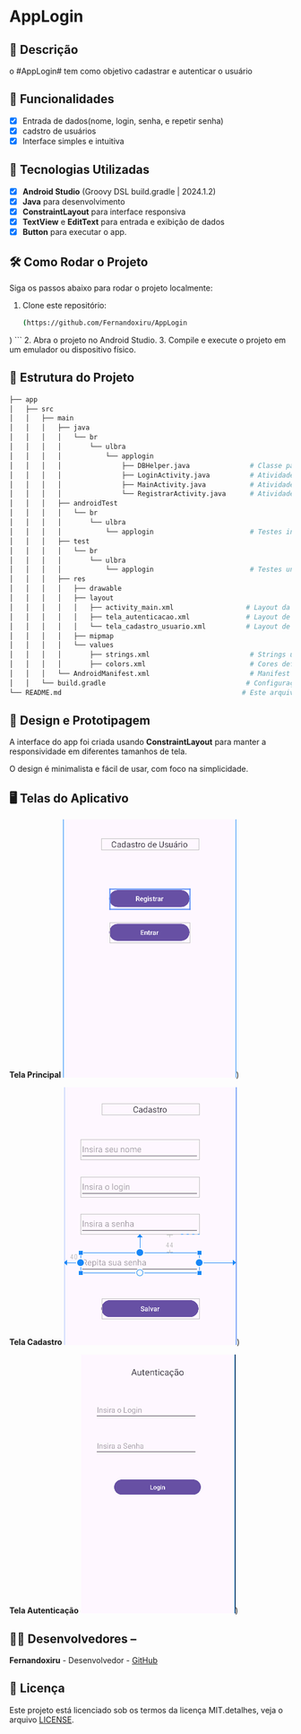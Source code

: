 # **AppLogin**

## 📱 Descrição
o #AppLogin# tem como objetivo cadastrar e autenticar o usuário

## 🔧 Funcionalidades
- [x] Entrada de dados(nome, login, senha, e repetir senha)
- [X] cadstro de usuários
- [X] Interface simples e intuitiva

## 🚀 Tecnologias Utilizadas 
- [X] **Android Studio** (Groovy DSL build.gradle | 2024.1.2)
- [X] **Java** para desenvolvimento
- [X] **ConstraintLayout** para interface responsiva
- [X] **TextView** e **EditText** para entrada e exibição de dados
- [X] **Button** para executar o app.

## 🛠️ Como Rodar o Projeto
Siga os passos abaixo para rodar o projeto localmente:

1. Clone este repositório:

    ```bash
    (https://github.com/Fernandoxiru/AppLogin
)
    ```
2. Abra o projeto no Android Studio.
3. Compile e execute o projeto em um emulador ou dispositivo físico.

## 📂 Estrutura do Projeto

```bash
├── app
│   ├── src
│   │   ├── main
│   │   │   ├── java
│   │   │   │   └── br
│   │   │   │       └── ulbra
│   │   │   │           └── applogin
│   │   │   │               ├── DBHelper.java               # Classe para gerenciar o banco de dados
│   │   │   │               ├── LoginActivity.java          # Atividade de login
│   │   │   │               ├── MainActivity.java           # Atividade principal
│   │   │   │               └── RegistrarActivity.java      # Atividade de registro
│   │   │   ├── androidTest
│   │   │   │   └── br
│   │   │   │       └── ulbra
│   │   │   │           └── applogin                        # Testes instrumentados
│   │   │   ├── test
│   │   │   │   └── br
│   │   │   │       └── ulbra
│   │   │   │           └── applogin                        # Testes unitários
│   │   │   ├── res
│   │   │   │   ├── drawable
│   │   │   │   ├── layout
│   │   │   │   │   ├── activity_main.xml                  # Layout da tela principal
│   │   │   │   │   ├── tela_autenticacao.xml              # Layout de autenticação
│   │   │   │   │   └── tela_cadastro_usuario.xml          # Layout de cadastro de usuário
│   │   │   │   ├── mipmap
│   │   │   │   └── values
│   │   │   │       ├── strings.xml                         # Strings usadas no app
│   │   │   │       ├── colors.xml                          # Cores definidas no projeto
│   │   │   └── AndroidManifest.xml                         # Manifest do aplicativo
│   │   └── build.gradle                                   # Configuração do Gradle
└── README.md                                             # Este arquivo

```

## 🎨 Design e Prototipagem
 
A interface do app foi criada usando **ConstraintLayout** para manter a responsividade em diferentes tamanhos de tela.
 
O design é minimalista e fácil de usar, com foco na simplicidade.
 
 ## 🖥️ Telas do Aplicativo
  **Tela Principal**
![image](https://github.com/Fernandoxiru/APPLogin/blob/master/assets/telaprincipal.png))

**Tela Cadastro**
![image](https://github.com/Fernandoxiru/APPLogin/blob/master/assets/telacadastro.png))

**Tela Autenticação**
![image](https://github.com/Fernandoxiru/APPLogin/blob/master/assets/telautenticacao.png))


## 👨‍💻 Desenvolvedores –

**Fernandoxiru** - Desenvolvedor - [GitHub](https://github.com/Fernandoxiru)

 ## 📄 Licença
  Este projeto está licenciado sob os termos da licença MIT.detalhes, veja o arquivo [LICENSE](https://github.com/Fernandoxiru/APPLogin/blob/master/LICENSE). 
  
    
